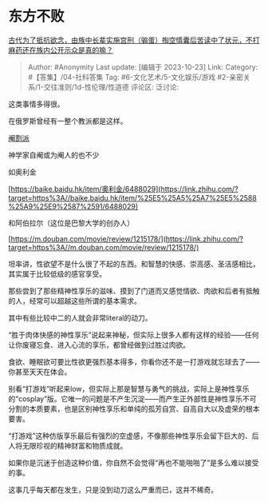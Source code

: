 # 东方不败
[古代为了抵抗欲念，由族中长辈实施宫刑（骟蛋）掏空情囊后苦读中了状元，不打麻药还在族内公开示众是真的嘛？](https://www.zhihu.com/question/624356211/answer/3261483852)

> Author: #Anonymity
> Last update: [编辑于 2023-10-23]
> Link:
> Category: #【答集】/04-社科答集
> Tag: #6-文化艺术/5-文化娱乐/游戏 #2-亲密关系/1-交往准则/1d-性伦理/性道德
> 评论区:
> 泛讨论:

这类事情多得很。

在俄罗斯曾经有一整个教派都是这样。

[阉割派](https://link.zhihu.com/?target=https%3A//baike.baidu.com/item/%25E9%2598%2589%25E5%2589%25B2%25E6%25B4%25BE/9907979)

神学家自阉或为阉人的也不少

如奥利金

[https://baike.baidu.hk/item/奧利金/6488029](https://link.zhihu.com/?target=https%3A//baike.baidu.hk/item/%25E5%25A5%25A7%25E5%2588%25A9%25E9%2587%2591/6488029)

和阿伯拉尔（这位是巴黎大学的创办人）

[https://m.douban.com/movie/review/1215178/](https://link.zhihu.com/?target=https%3A//m.douban.com/movie/review/1215178/)

坦率讲，性欲望不是什么很了不起的东西。和智慧的快感、崇高感、圣洁感相比，其实属于比较低级的感官享受。

那些尝到了那些精神性享乐的滋味、摸到了门道而又感觉情欲、肉欲和后者有抵触的人，经常可以超越这些所谓的基本需求。

其中有些比较中二的人就会非常literal的动刀。

“胜于肉体快感的神性享乐”说起来神秘，但实际上很多人都有这样的经验——任何让你废寝忘食、进入心流的享乐，都曾经做到过胜过肉欲。

食欲、睡眠欲可要比性欲更强烈基本得多，你看你还不是一打游戏就忘球去了——你甚至天天在体会。

别看“打游戏”听起来low，但实际上那是智慧与勇气的挑战，实际上是神性享乐的“cosplay”版。它唯一的问题是不产生沉淀——而产生正外部性是神性享乐不可分割的本质要素，也是区别神性享乐和单纯的孤芳自赏、自高自大以及虚荣的根本要害。

“打游戏”这种仿版享乐最后有强烈的空虚感，不像那些神性享乐会留下巨大的、后人将无限珍视的精神财富和物质成就。

如果你是沉迷于创造这种价值，你自然不会觉得“再也不能啪啪了”是多么难以接受的事。

这事几乎每天都在发生，只是没到动刀这么严重而已，这并不稀奇。
